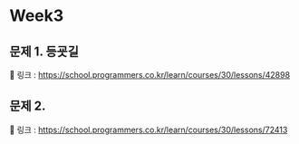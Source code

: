# Week3

## 문제 1. 등굣길
📌 링크 : https://school.programmers.co.kr/learn/courses/30/lessons/42898

## 문제 2. 
📌 링크 : https://school.programmers.co.kr/learn/courses/30/lessons/72413